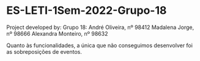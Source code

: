 # ES-LETI-1Sem-2022-Grupo-18

Project developed by:
Grupo 18:
André Oliveira, nº 98412
Madalena Jorge, nº 98666
Alexandra Monteiro, nº 98632

Quanto às funcionalidades, a única que não conseguimos desenvolver foi as sobreposições de eventos.

